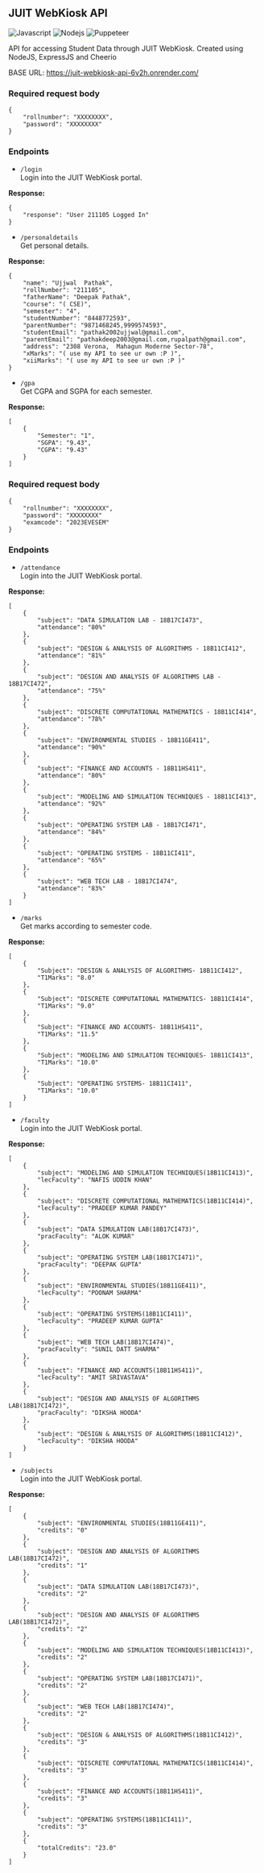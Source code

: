 ## JUIT WebKiosk API

<img alt="Javascript" src="https://img.shields.io/badge/JavaScript-323330?style=for-the-badge&logo=javascript&logoColor=F7DF1E"/> <img alt="Nodejs" src="https://img.shields.io/badge/Node.js-339933?style=for-the-badge&logo=nodedotjs&logoColor=white"/> <img alt="Puppeteer" src="https://img.shields.io/badge/Cheerio-000000?style=for-the-badge"/>

API for accessing Student Data through JUIT WebKiosk. Created using NodeJS, ExpressJS and Cheerio

BASE URL: https://juit-webkiosk-api-6v2h.onrender.com/

### Required request body

```
{
    "rollnumber": "XXXXXXXX",
    "password": "XXXXXXXX"
}
```

### Endpoints

- `/login`  
  Login into the JUIT WebKiosk portal.

**Response:**

```
{
    "response": "User 211105 Logged In"
}
```

- `/personaldetails`  
  Get personal details.

**Response:**

```
{
    "name": "Ujjwal  Pathak",
    "rollNumber": "211105",
    "fatherName": "Deepak Pathak",
    "course": "( CSE)",
    "semester": "4",
    "studentNumber": "8448772593",
    "parentNumber": "9871468245,9999574593",
    "studentEmail": "pathak2002ujjwal@gmail.com",
    "parentEmail": "pathakdeep2003@gmail.com,rupalpath@gmail.com",
    "address": "2308 Verona,  Mahagun Moderne Sector-78",
    "xMarks": "( use my API to see ur own :P )",
    "xiiMarks": "( use my API to see ur own :P )"
}
```

- `/gpa`  
  Get CGPA and SGPA for each semester.

**Response:**

```
[
    {
        "Semester": "1",
        "SGPA": "9.43",
        "CGPA": "9.43"
    }
]
```

### Required request body

```
{
    "rollnumber": "XXXXXXXX",
    "password": "XXXXXXXX"
    "examcode": "2023EVESEM"
}
```

### Endpoints

- `/attendance`  
  Login into the JUIT WebKiosk portal.

**Response:**

```
[
    {
        "subject": "DATA SIMULATION LAB - 18B17CI473",
        "attendance": "80%"
    },
    {
        "subject": "DESIGN & ANALYSIS OF ALGORITHMS - 18B11CI412",
        "attendance": "81%"
    },
    {
        "subject": "DESIGN AND ANALYSIS OF ALGORITHMS LAB - 18B17CI472",
        "attendance": "75%"
    },
    {
        "subject": "DISCRETE COMPUTATIONAL MATHEMATICS - 18B11CI414",
        "attendance": "78%"
    },
    {
        "subject": "ENVIRONMENTAL STUDIES - 18B11GE411",
        "attendance": "90%"
    },
    {
        "subject": "FINANCE AND ACCOUNTS - 18B11HS411",
        "attendance": "80%"
    },
    {
        "subject": "MODELING AND SIMULATION TECHNIQUES - 18B11CI413",
        "attendance": "92%"
    },
    {
        "subject": "OPERATING SYSTEM LAB - 18B17CI471",
        "attendance": "84%"
    },
    {
        "subject": "OPERATING SYSTEMS - 18B11CI411",
        "attendance": "65%"
    },
    {
        "subject": "WEB TECH LAB - 18B17CI474",
        "attendance": "83%"
    }
]
```

- `/marks`  
  Get marks according to semester code.

**Response:**

```
[
    {
        "Subject": "DESIGN & ANALYSIS OF ALGORITHMS- 18B11CI412",
        "T1Marks": "8.0"
    },
    {
        "Subject": "DISCRETE COMPUTATIONAL MATHEMATICS- 18B11CI414",
        "T1Marks": "9.0"
    },
    {
        "Subject": "FINANCE AND ACCOUNTS- 18B11HS411",
        "T1Marks": "11.5"
    },
    {
        "Subject": "MODELING AND SIMULATION TECHNIQUES- 18B11CI413",
        "T1Marks": "10.0"
    },
    {
        "Subject": "OPERATING SYSTEMS- 18B11CI411",
        "T1Marks": "10.0"
    }
]
```

- `/faculty`  
  Login into the JUIT WebKiosk portal.

**Response:**

```
[
    {
        "subject": "MODELING AND SIMULATION TECHNIQUES(18B11CI413)",
        "lecFaculty": "NAFIS UDDIN KHAN"
    },
    {
        "subject": "DISCRETE COMPUTATIONAL MATHEMATICS(18B11CI414)",
        "lecFaculty": "PRADEEP KUMAR PANDEY"
    },
    {
        "subject": "DATA SIMULATION LAB(18B17CI473)",
        "pracFaculty": "ALOK KUMAR"
    },
    {
        "subject": "OPERATING SYSTEM LAB(18B17CI471)",
        "pracFaculty": "DEEPAK GUPTA"
    },
    {
        "subject": "ENVIRONMENTAL STUDIES(18B11GE411)",
        "lecFaculty": "POONAM SHARMA"
    },
    {
        "subject": "OPERATING SYSTEMS(18B11CI411)",
        "lecFaculty": "PRADEEP KUMAR GUPTA"
    },
    {
        "subject": "WEB TECH LAB(18B17CI474)",
        "pracFaculty": "SUNIL DATT SHARMA"
    },
    {
        "subject": "FINANCE AND ACCOUNTS(18B11HS411)",
        "lecFaculty": "AMIT SRIVASTAVA"
    },
    {
        "subject": "DESIGN AND ANALYSIS OF ALGORITHMS LAB(18B17CI472)",
        "pracFaculty": "DIKSHA HOODA"
    },
    {
        "subject": "DESIGN & ANALYSIS OF ALGORITHMS(18B11CI412)",
        "lecFaculty": "DIKSHA HOODA"
    }
]
```

- `/subjects`  
  Login into the JUIT WebKiosk portal.

**Response:**

```
[
    {
        "subject": "ENVIRONMENTAL STUDIES(18B11GE411)",
        "credits": "0"
    },
    {
        "subject": "DESIGN AND ANALYSIS OF ALGORITHMS LAB(18B17CI472)",
        "credits": "1"
    },
    {
        "subject": "DATA SIMULATION LAB(18B17CI473)",
        "credits": "2"
    },
    {
        "subject": "DESIGN AND ANALYSIS OF ALGORITHMS LAB(18B17CI472)",
        "credits": "2"
    },
    {
        "subject": "MODELING AND SIMULATION TECHNIQUES(18B11CI413)",
        "credits": "2"
    },
    {
        "subject": "OPERATING SYSTEM LAB(18B17CI471)",
        "credits": "2"
    },
    {
        "subject": "WEB TECH LAB(18B17CI474)",
        "credits": "2"
    },
    {
        "subject": "DESIGN & ANALYSIS OF ALGORITHMS(18B11CI412)",
        "credits": "3"
    },
    {
        "subject": "DISCRETE COMPUTATIONAL MATHEMATICS(18B11CI414)",
        "credits": "3"
    },
    {
        "subject": "FINANCE AND ACCOUNTS(18B11HS411)",
        "credits": "3"
    },
    {
        "subject": "OPERATING SYSTEMS(18B11CI411)",
        "credits": "3"
    },
    {
        "totalCredits": "23.0"
    }
]
```
